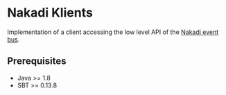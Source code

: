 Nakadi Klients
==============

Implementation of a client accessing the low level API of the [Nakadi event bus](https://github.com/zalando/nakadi).

## Prerequisites
- Java >= 1.8
- SBT >=  0.13.8

<!-- tbd. Here should be about:

- how to run the tests
- how to get the client into use by a user's code
-->

